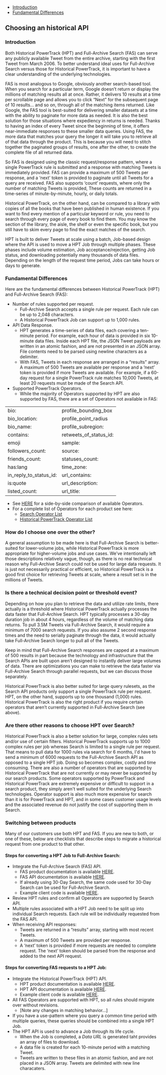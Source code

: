 + [Introduction](#introduction)
+ [Fundamental Differences](#differences)



## Choosing an historical API 

### Introduction <a id="introduction" class="tall">&nbsp;</a>  

Both Historical PowerTrack (HPT) and Full-Archive Search (FAS) can serve any publicly available Tweet from the entire archive, starting with the first Tweet from March 2006. To better understand ideal uses for Full-Archive Search versus those for Historical PowerTrack, it is important to have a clear understanding of the underlying technologies.

FAS is most analogous to Google, obviously another search-based tool. When you search for a particular term, Google doesn’t return or display the millions of matching results all at once. Rather, it delivers 10 results at a time per scrollable page and allows you to click “Next” for the subsequent page of 10 results… and so on, through all of the matching items returned. Like Google, the FAS tool is best-suited for delivering smaller datasets at a time with the ability to paginate for more data as needed. It is also the best solution for those situations where expediency in returns is needed. Thanks to having an index of every Tweet since the beginning of time, it offers near-immediate responses to these smaller data queries. Using FAS, the more data that matches your query the longer it will take you to retrieve all of that data through the product. This is because you will need to stitch together the paginated groups of results, one after the other, to create the complete file of all returned data. 

So FAS is designed using the classic request/response pattern, where a single PowerTrack rule is submitted and a response with matching Tweets is immediately provided. FAS can provide a maximum of 500 Tweets per response, and a ‘next’ token is provided to paginate until all Tweets  for a query are received. FAS also supports ‘count’ requests, where only the number of matching Tweets is provided, These counts are returned in a time-series of minute-by-minute, hourly, or daily totals.

Historical PowerTrack, on the other hand, can be compared to a library with copies of all the books that have been published in human existence. If you want to find every mention of a particular keyword or rule, you need to search through every page of every book to find them.  You may know the section of the library, the aisle, the shelf or even the specific book, but you still have to skim every page to find the exact matches of the search. 

HPT is built to deliver Tweets at scale using a batch, Job-based design where the API is used to move a HPT Job through multiple phases. These phases include volume estimation, Job acceptance/rejection, getting Job status, and downloading potentially many thousands of data files. Depending on the length of the request time period, Jobs can take hours or days to generate.


### Fundamental Differences <a id="differences" class="tall">&nbsp;</a>  

Here are the fundamental differences between Historical PowerTrack (HPT) and Full-Archive Search (FAS):

+ Number of rules supported per request.
    + Full-Archive Search accepts a single rule per request. Each rule can be up to 2,048 characters. 
    + A Historical PowerTrack Job can support up to 1,000 rules. 
+ API Data Response.
     + HPT generates a time-series of data files, each covering a ten-minute period. For example, each hour of data is provided in six 10-minute data files. Inside each HPT file, the JSON Tweet payloads are written in an atomic fashion, and are not presented in an JSON array. File contents need to be parsed using newline characters as a delimiter.
     + With FAS, Tweets in each response are arranged in a “results” array. A maximum of 500 Tweets are available per response and a ‘next’ token is provided if more Tweets are available. For example, if a 60-day request for a single PowerTrack rule matches 10,000 Tweets, at least 20 requests must be made of the Search API.
+ Supported PowerTrack Operators.
    + While the majority of Operators supported by HPT are also supported by FAS, there are a set of Operators not available in FAS:
       
<table class="tg">
  <tr>
    <td class="tg-yw4l">bio:</td>
    <td class="tg-yw4l">profile_bounding_box</td>
  </tr>
  <tr>
    <td class="tg-yw4l">bio_location:</td>
    <td class="tg-yw4l">profile_point_radius</td>
  </tr>
  <tr>
    <td class="tg-yw4l">bio_name:</td>
    <td class="tg-yw4l">profile_subregion:</td>
  </tr>
  <tr>
    <td class="tg-yw4l">contains:</td>
    <td class="tg-yw4l">retweets_of_status_id:</td>
  </tr>
  <tr>
    <td class="tg-yw4l">emoji</td>
    <td class="tg-yw4l">sample:</td>
  </tr>
  <tr>
    <td class="tg-yw4l">followers_count:</td>
    <td class="tg-yw4l">source:</td>
  </tr>
  <tr>
    <td class="tg-yw4l">friends_count:</td>
    <td class="tg-yw4l">statuses_count:</td>
  </tr>
  <tr>
    <td class="tg-yw4l">has:lang</td>
    <td class="tg-yw4l">time_zone:</td>
  </tr>
  <tr>
    <td class="tg-yw4l">in_reply_to_status_id:</td>
    <td class="tg-yw4l">url_contains:</td>
  </tr>
  <tr>
    <td class="tg-yw4l">is:quote</td>
    <td class="tg-yw4l">url_description:</td>
  </tr>
  <tr>
    <td class="tg-yw4l">listed_count:</td>
    <td class="tg-yw4l">url_title:</td>
  </tr>
</table>

+ See [HERE](https://github.com/jimmoffitt/developer_advocate.blog/blob/master/HistoricalOperatorsTable.md) for a side-by-side comparison of available Operators.
+ For a complete list of Operators for each product see here:
    + [Search Operator List](http://support.gnip.com/apis/search_full_archive_api/rules.html#Operators)
    + [Historical PowerTrack Operator List](http://support.gnip.com/apis/powertrack2.0/rules.html#Operators)
        

### How do I choose one over the other?
A general assumption to be made here is that Full-Archive Search is better-suited for lower-volume jobs, while Historical PowerTrack is more appropriate for higher-volume jobs and use cases. We’ve intentionally left those descriptions relatively vague, though, as there is no real technical reason why Full-Archive Search could not be used for large data requests. It is just not necessarily practical or efficient, so Historical PowerTrack is a good first choice for retrieving Tweets at scale, where a result set is in the millions of Tweets.
 
### Is there a technical decision point or threshold event?
Depending on how you plan to retrieve the data and utilize rate limits, there actually is a threshold where Historical PowerTrack actually processes the data faster that Full-Archive Search. HPT typically processes a 30-day duration job in about 4 hours, regardless of the volume of matching data returns. To pull 3.5M Tweets via Full-Archive Search, it would require a minimum of 7000 search requests. If you also assume 2 second response times and the need to serially paginate through the data, it would actually take Full-Archive Search longer to pull all of the Tweets.

Keep in mind that Full-Archive Search responses are capped at a maximum of 500 results in part because the technology and infrastructure that the Search APIs are built upon aren’t designed to instantly deliver large volumes of data. There are optimizations you can make to retrieve the data faster via Full-Archive Search through parallel requests, but we can discuss those separately.

Historical PowerTrack is also better suited for large query rulesets, as the Search API products only support a single PowerTrack rule per request. HPT, on the other hand, supports up to one thousand (1,000) rules. Historical PowerTrack is also the right product if you require certain operators that aren’t currently supported in Full-Archive Search (see above). 

### Are there other reasons to choose HPT over Search?
Historical PowerTrack is also a better solution for large, complex rules sets and/or use of certain filters.  Historical PowerTrack supports up to 1000 complex rules per job whereas Search is limited to a single rule per request.  That means to pull data for 1000 rules via search for 6 months, I'd have to send a minimum of 6000 requests to the Full-Archive Search API as opposed to a single HPT job.  Doing so becomes complex, costly and time consuming.  There are also a number of operators that are supported by Historical PowerTrack that are not currently or may never be supported by our search products. Some operators supported by PowerTrack and Historical PowerTrack are extremely expensive or difficult to support in a search product, they simply aren't well suited for the underlying Search technologies.  Operator support is also much more expensive for search than it is for PowerTrack and HPT, and in some cases customer usage levels and the associated revenue do not justify the cost of supporting them in Search.

### Switching between products

Many of our customers use both HPT and FAS. If you are new to both, or one of these, below are checklists that describe steps to migrate a historical request from one product to that other. 

#### Steps for converting a HPT Job to Full-Archive Search:

+ Integrate the Full-Archive Search (FAS) API.
    + FAS product documentation is available [HERE](http://support.gnip.com/apis/search_full_archive_api/).
    + FAS API documentation is available [HERE](http://support.gnip.com/apis/search_full_archive_api/api_reference.html).
    + If already using 30-Day Search, the same code used for 30-Day Search can be used for Full-Archive Search.
    + Example client code is available [HERE](http://support.gnip.com/code/search_api.html).
+ Review HPT rules and confirm all Operators are supported by Search API.
+ Multiple rules associated with a HPT Job need to be split up into individual Search requests. Each rule will be individually requested from the FAS API.
+ When receiving API responses:
    + Tweets are returned in a “results” array, starting with most recent Tweets.
    + A maximum of 500 Tweets are provided per response.
    + A ‘next’ token is provided if more requests are needed to complete request. The ‘next’ token should be parsed from the response and added to the next API request.

#### Steps for converting FAS requests to a HPT Job:

+ Integrate the Historical PowerTrack (HPT) API.
    + HPT product documentation is available [HERE](http://support.gnip.com/apis/historical_api2.0/).
    + HPT API documentation is available [HERE](http://support.gnip.com/apis/historical_api2.0/api_reference.html).
    + Example client code is available [HERE](http://support.gnip.com/code/historical_powertrack.html).
+ All FAS Operators are supported with HPT, so all rules should migrate over without revisions.
    + [Note any changes in matching behavior...]    
+ If you have a use-pattern where you query a common time period with multiple queries, these queries should be combined into a single HPT Job. 
+ The HPT API is used to advance a Job through its life cycle. 
    + When the Job is completed, a *Data URL* is generated taht provides an array of files to download. 
    + A data file is created for each 10-minute period with a matching Tweet. 
    + Tweets are written to these files in an atomic fashion, and are not placed in a JSON array. Tweets are delimited with new line characaters. 
    

